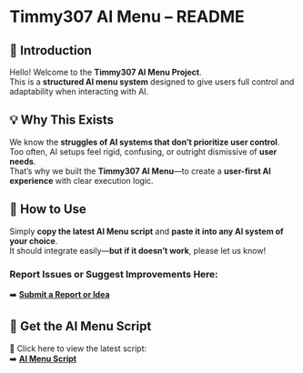 # Timmy307 AI Menu – README  

## 📌 Introduction  
Hello! Welcome to the **Timmy307 AI Menu Project**.  
This is a **structured AI menu system** designed to give users full control and adaptability when interacting with AI.  

## 💡 Why This Exists  
We know the **struggles of AI systems that don’t prioritize user control**.  
Too often, AI setups feel rigid, confusing, or outright dismissive of **user needs**.  
That’s why we built the **Timmy307 AI Menu**—to create a **user-first AI experience** with clear execution logic.  

## 🚀 How to Use  
Simply **copy the latest AI Menu script** and **paste it into any AI system of your choice**.  
It should integrate easily—**but if it doesn’t work**, please let us know!  

### **Report Issues or Suggest Improvements Here:**  
➡️ **[Submit a Report or Idea](https://github.com/Timco307/Report-errors-in-AI-menu/issues/new)**  

## 📌 **Get the AI Menu Script**  
🔹 Click here to view the latest script:  
➡️ **[AI Menu Script](https://github.com/Timco307/AI-menu-script/blob/main/ai-menu-script.txt)**
